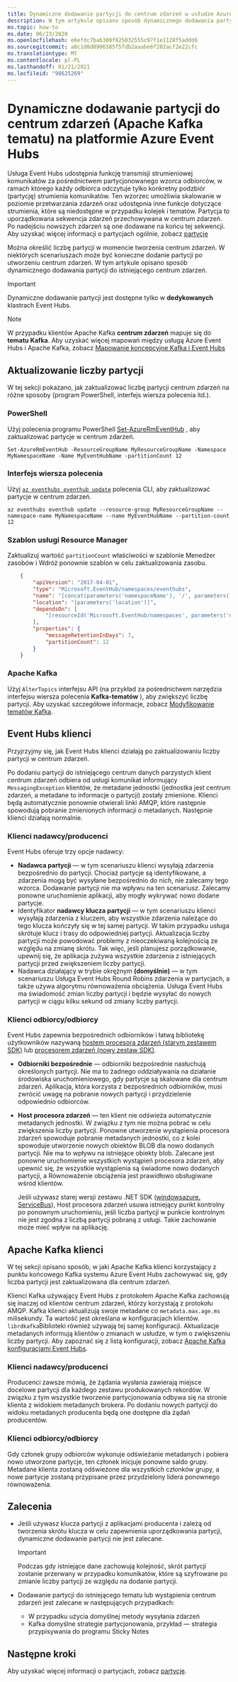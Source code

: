 ```yaml
---
title: Dynamiczne dodawanie partycji do centrum zdarzeń w usłudze Azure Event Hubs
description: W tym artykule opisano sposób dynamicznego dodawania partycji do centrum zdarzeń w usłudze Azure Event Hubs.
ms.topic: how-to
ms.date: 06/23/2020
ms.openlocfilehash: e6efdc7bab309f825032555c97f1e1128f5addd6
ms.sourcegitcommit: a0c1d0d0906585f5fdb2aaabe6f202acf2e22cfc
ms.translationtype: MT
ms.contentlocale: pl-PL
ms.lasthandoff: 01/21/2021
ms.locfileid: "98625269"
---
```

# <a name="dynamically-add-partitions-to-an-event-hub-apache-kafka-topic-in-azure-event-hubs"></a>Dynamiczne dodawanie partycji do centrum zdarzeń (Apache Kafka tematu) na platformie Azure Event Hubs
Usługa Event Hubs udostępnia funkcję transmisji strumieniowej komunikatów za pośrednictwem partycjonowanego wzorca odbiorców, w ramach którego każdy odbiorca odczytuje tylko konkretny podzbiór (partycję) strumienia komunikatów. Ten wzorzec umożliwia skalowanie w poziomie przetwarzania zdarzeń oraz udostępnia inne funkcje dotyczące strumienia, które są niedostępne w przypadku kolejek i tematów. Partycja to uporządkowana sekwencja zdarzeń przechowywana w centrum zdarzeń. Po nadejściu nowszych zdarzeń są one dodawane na końcu tej sekwencji. Aby uzyskać więcej informacji o partycjach ogólnie, zobacz [partycje](event-hubs-scalability.md#partitions)

Można określić liczbę partycji w momencie tworzenia centrum zdarzeń. W niektórych scenariuszach może być konieczne dodanie partycji po utworzeniu centrum zdarzeń. W tym artykule opisano sposób dynamicznego dodawania partycji do istniejącego centrum zdarzeń. 

> [!IMPORTANT]
> Dynamiczne dodawanie partycji jest dostępne tylko w **dedykowanych** klastrach Event Hubs.

> [!NOTE]
> W przypadku klientów Apache Kafka **centrum zdarzeń** mapuje się do **tematu Kafka**. Aby uzyskać więcej mapowań między usługą Azure Event Hubs i Apache Kafka, zobacz [Mapowanie koncepcyjne Kafka i Event Hubs](event-hubs-for-kafka-ecosystem-overview.md#kafka-and-event-hub-conceptual-mapping)


## <a name="update-the-partition-count"></a>Aktualizowanie liczby partycji
W tej sekcji pokazano, jak zaktualizować liczbę partycji centrum zdarzeń na różne sposoby (program PowerShell, interfejs wiersza polecenia itd.).

### <a name="powershell"></a>PowerShell
Użyj polecenia programu PowerShell [Set-AzureRmEventHub](/powershell/module/azurerm.eventhub/Set-AzureRmEventHub) , aby zaktualizować partycje w centrum zdarzeń. 

```azurepowershell-interactive
Set-AzureRmEventHub -ResourceGroupName MyResourceGroupName -Namespace MyNamespaceName -Name MyEventHubName -partitionCount 12
```

### <a name="cli"></a>Interfejs wiersza polecenia
Użyj [`az eventhubs eventhub update`](/cli/azure/eventhubs/eventhub#az-eventhubs-eventhub-update) polecenia CLI, aby zaktualizować partycje w centrum zdarzeń. 

```azurecli-interactive
az eventhubs eventhub update --resource-group MyResourceGroupName --namespace-name MyNamespaceName --name MyEventHubName --partition-count 12
```

### <a name="resource-manager-template"></a>Szablon usługi Resource Manager
Zaktualizuj wartość `partitionCount` właściwości w szablonie Menedżer zasobów i Wdróż ponownie szablon w celu zaktualizowania zasobu. 

```json
    {
        "apiVersion": "2017-04-01",
        "type": "Microsoft.EventHub/namespaces/eventhubs",
        "name": "[concat(parameters('namespaceName'), '/', parameters('eventHubName'))]",
        "location": "[parameters('location')]",
        "dependsOn": [
            "[resourceId('Microsoft.EventHub/namespaces', parameters('namespaceName'))]"
        ],
        "properties": {
            "messageRetentionInDays": 7,
            "partitionCount": 12
        }
    }
```

### <a name="apache-kafka"></a>Apache Kafka
Użyj `AlterTopics` interfejsu API (na przykład za pośrednictwem narzędzia interfejsu wiersza polecenia **Kafka-tematów** ), aby zwiększyć liczbę partycji. Aby uzyskać szczegółowe informacje, zobacz [Modyfikowanie tematów Kafka](http://kafka.apache.org/documentation/#basic_ops_modify_topic). 

## <a name="event-hubs-clients"></a>Event Hubs klienci
Przyjrzyjmy się, jak Event Hubs klienci działają po zaktualizowaniu liczby partycji w centrum zdarzeń. 

Po dodaniu partycji do istniejącego centrum danych parzystych klient centrum zdarzeń odbiera od usługi komunikat informujący `MessagingException` klientów, że metadane jednostki (jednostka jest centrum zdarzeń, a metadane to informacje o partycji) zostały zmienione. Klienci będą automatycznie ponownie otwierali linki AMQP, które następnie spowodują pobranie zmienionych informacji o metadanych. Następnie klienci działają normalnie.

### <a name="senderproducer-clients"></a>Klienci nadawcy/producenci
Event Hubs oferuje trzy opcje nadawcy:

- **Nadawca partycji** — w tym scenariuszu klienci wysyłają zdarzenia bezpośrednio do partycji. Chociaż partycje są identyfikowane, a zdarzenia mogą być wysyłane bezpośrednio do nich, nie zalecamy tego wzorca. Dodawanie partycji nie ma wpływu na ten scenariusz. Zalecamy ponowne uruchomienie aplikacji, aby mogły wykrywać nowo dodane partycje. 
- Identyfikator **nadawcy klucza partycji** — w tym scenariuszu klienci wysyłają zdarzenia z kluczem, aby wszystkie zdarzenia należące do tego klucza kończyły się w tej samej partycji. W takim przypadku usługa skrótuje klucz i trasy do odpowiedniej partycji. Aktualizacja liczby partycji może powodować problemy z nieoczekiwaną kolejnością ze względu na zmianę skrótu. Tak więc, jeśli planujesz porządkowanie, upewnij się, że aplikacja zużywa wszystkie zdarzenia z istniejących partycji przed zwiększeniem liczby partycji.
- Nadawca działający w trybie okrężnym **(domyślnie)** — w tym scenariuszu Usługa Event Hubs Round Robins zdarzenia w partycjach, a także używa algorytmu równoważenia obciążenia. Usługa Event Hubs ma świadomość zmian liczby partycji i będzie wysyłać do nowych partycji w ciągu kilku sekund od zmiany liczby partycji.

### <a name="receiverconsumer-clients"></a>Klienci odbiorcy/odbiorcy
Event Hubs zapewnia bezpośrednich odbiorników i łatwą bibliotekę użytkowników nazywaną [hostem procesora zdarzeń (starym zestawem SDK)](event-hubs-event-processor-host.md)  lub [procesorem zdarzeń (nowy zestaw SDK)](event-processor-balance-partition-load.md).

- **Odbiorniki bezpośrednie** — odbiorniki bezpośrednie nasłuchują określonych partycji. Nie ma to żadnego oddziaływania na działanie środowiska uruchomieniowego, gdy partycje są skalowane dla centrum zdarzeń. Aplikacja, która korzysta z bezpośrednich odbiorników, musi zwrócić uwagę na pobranie nowych partycji i przydzielenie odpowiednio odbiorców.
- **Host procesora zdarzeń** — ten klient nie odświeża automatycznie metadanych jednostki. W związku z tym nie można pobrać w celu zwiększenia liczby partycji. Ponowne utworzenie wystąpienia procesora zdarzeń spowoduje pobranie metadanych jednostki, co z kolei spowoduje utworzenie nowych obiektów BLOB dla nowo dodanych partycji. Nie ma to wpływu na istniejące obiekty blob. Zalecane jest ponowne uruchomienie wszystkich wystąpień procesora zdarzeń, aby upewnić się, że wszystkie wystąpienia są świadome nowo dodanych partycji, a Równoważenie obciążenia jest prawidłowo obsługiwane wśród klientów.

    Jeśli używasz starej wersji zestawu .NET SDK ([windowsazure. ServiceBus](https://www.nuget.org/packages/WindowsAzure.ServiceBus/)), Host procesora zdarzeń usuwa istniejący punkt kontrolny po ponownym uruchomieniu, jeśli liczba partycji w punkcie kontrolnym nie jest zgodna z liczbą partycji pobraną z usługi. Takie zachowanie może mieć wpływ na aplikację. 

## <a name="apache-kafka-clients"></a>Apache Kafka klienci
W tej sekcji opisano sposób, w jaki Apache Kafka klienci korzystający z punktu końcowego Kafka systemu Azure Event Hubs zachowywać się, gdy liczba partycji jest zaktualizowana dla centrum zdarzeń. 

Klienci Kafka używający Event Hubs z protokołem Apache Kafka zachowują się inaczej od klientów centrum zdarzeń, którzy korzystają z protokołu AMQP. Kafka klienci aktualizują swoje metadane co `metadata.max.age.ms` milisekundy. Ta wartość jest określana w konfiguracjach klientów. `librdkafka`Biblioteki również używają tej samej konfiguracji. Aktualizacje metadanych informują klientów o zmianach w usłudze, w tym o zwiększeniu liczby partycji. Aby zapoznać się z listą konfiguracji, zobacz [Apache Kafka konfiguracjami Event Hubs](apache-kafka-configurations.md).

### <a name="senderproducer-clients"></a>Klienci nadawcy/producenci
Producenci zawsze mówią, że żądania wysłania zawierają miejsce docelowe partycji dla każdego zestawu produkowanych rekordów. W związku z tym wszystkie tworzenie partycjonowania odbywa się na stronie klienta z widokiem metadanych brokera. Po dodaniu nowych partycji do widoku metadanych producenta będą one dostępne dla żądań producentów.

### <a name="consumerreceiver-clients"></a>Klienci odbiorcy/odbiorcy
Gdy członek grupy odbiorców wykonuje odświeżanie metadanych i pobiera nowo utworzone partycje, ten członek inicjuje ponowne saldo grupy. Metadane klienta zostaną odświeżone dla wszystkich członków grupy, a nowe partycje zostaną przypisane przez przydzielony lidera ponownego równoważenia.

## <a name="recommendations"></a>Zalecenia

- Jeśli używasz klucza partycji z aplikacjami producenta i zależą od tworzenia skrótu klucza w celu zapewnienia uporządkowania partycji, dynamiczne dodawanie partycji nie jest zalecane. 

    > [!IMPORTANT]
    > Podczas gdy istniejące dane zachowują kolejność, skrót partycji zostanie przerwany w przypadku komunikatów, które są szyfrowane po zmianie liczby partycji ze względu na dodanie partycji.
- Dodawanie partycji do istniejącego tematu lub wystąpienia centrum zdarzeń jest zalecane w następujących przypadkach:
    - W przypadku użycia domyślnej metody wysyłania zdarzeń
     - Kafka domyślne strategie partycjonowania, przykład — strategia przypisywania do programu Sticky Notes


## <a name="next-steps"></a>Następne kroki
Aby uzyskać więcej informacji o partycjach, zobacz [partycje](event-hubs-scalability.md#partitions).

